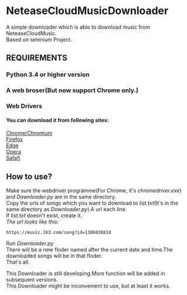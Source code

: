# NeteaseCloudMusicDownloader
A simple downloader which is able to download music from NeteaseCloudMusic.  
Based on selenium Project.
## REQUIREMENTS
### Python 3.4 or higher version  
### A web broser(But now support Chrome only.)  
### Web Drivers  
#### You can download it from following sites:  
[Chrome/Chromium](https://sites.google.com/chromium.org/driver/)  
[Firefox](https://github.com/mozilla/geckodriver/)  
[Edge](https://developer.microsoft.com/en-us/microsoft-edge/tools/webdriver/)  
[Opera](https://github.com/operasoftware/operachromiumdriver/)  
[Safafi](https://webkit.org/blog/6900/webdriver-support-in-safari-10/)  

## How to use?
Make sure the webdriver programme(For Chrome, it's _chromedriver.exe_) and _Downloader.py_ are in the same directory.  
Copy the urls of songs which you want to download to _list.txt_(It's in the same directory as _Downloader.py_).A url each line.  
If _list.txt_ doesn't exist, create it.  
_The url looks like this:_
```
https://music.163.com/song?id=1386838818
```
Run _Downloader.py_  
There will be a new floder named after the current date and time.The downloaded songs will be in that floder.  
That's all.  



This Downloader is still developing.More function will be added in subsequent versions.  
This Downloader might be inconvenient to use, but at least it works.
